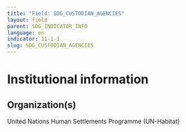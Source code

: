 ```yaml
---
title: "Field: SDG_CUSTODIAN_AGENCIES"
layout: field
parent: SDG_INDICATOR_INFO
language: en
indicator: 11-1-1
slug: SDG_CUSTODIAN_AGENCIES
---
```

# Institutional information

## Organization(s)

United Nations Human Settlements Programme (UN-Habitat)